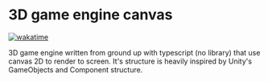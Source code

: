 # 3D game engine canvas

[![wakatime](https://wakatime.com/badge/github/jaanonim/3d-game-engine-canvas.svg)](https://wakatime.com/badge/github/jaanonim/3d-game-engine-canvas)

3D game engine written from ground up with typescript (no library) that use canvas 2D to render to screen. It's structure is heavily inspired by Unity's GameObjects and Component structure.
